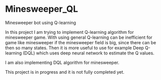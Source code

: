 # Minesweeper_QL
Minesweeper bot using Q-learning

In this project I am trying to implement Q-learning algorithm for minesweeper game.
With using general Q-learning can be inefficient for game like minesweeper if the minesweeper field is big, since there can be then so many states. Then it is more useful to use for example Deep Q-learning (DQL) which uses deep neural network to estimate the Q values.

I am also implementing DQL algorithm for minesweeper.

This project is in progress and it is not fully completed yet. 

